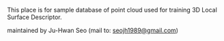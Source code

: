 This place is for sample database of point cloud used for training 3D Local Surface Descriptor. 

maintained by Ju-Hwan Seo (mail to: seojh1989@gmail.com)

